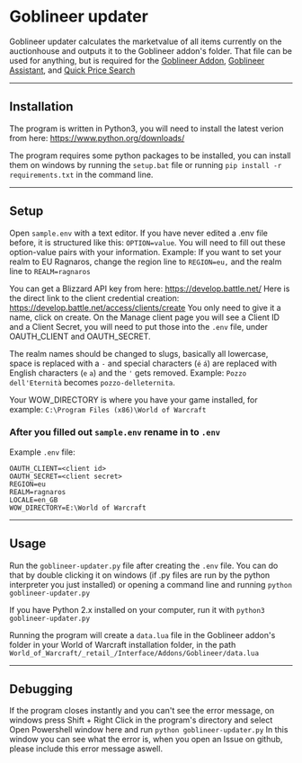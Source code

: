 # Goblineer updater

Goblineer updater calculates the marketvalue of all items currently on the auctionhouse and outputs it to the Goblineer addon's folder. That file can be used for anything, but is required for the [Goblineer Addon](https://github.com/Petrosz007/goblineer-addon), [Goblineer Assistant](https://github.com/Petrosz007/goblineer-assistant), and [Quick Price Search](https://github.com/Petrosz007/goblineer-search)

---

## Installation

The program is written in Python3, you will need to install the latest verion from here: https://www.python.org/downloads/

The program requires some python packages to be installed, you can install them on windows by running the `setup.bat` file or running `pip install -r requirements.txt` in the command line.

---

## Setup

Open `sample.env` with a text editor. If you have never edited a .env file before, it is structured like this: `OPTION=value`. You will need to fill out these option-value pairs with your information. Example: If you want to set your realm to EU Ragnaros, change the region line to `REGION=eu,` and the realm line to `REALM=ragnaros`


You can get a Blizzard API key from here: https://develop.battle.net/
Here is the direct link to the client credential creation: https://develop.battle.net/access/clients/create
You only need to give it a name, click on create. On the Manage client page you will see a Client ID and a Client Secret, you will need to put those into the `.env` file, under OAUTH_CLIENT and OAUTH_SECRET.

The realm names should be changed to slugs, basically all lowercase, space is replaced with a `-` and special characters (`é` `á`) are replaced with English characters (`e` `a`) and the `'` gets removed. Example: `Pozzo dell'Eternità` becomes `pozzo-delleternita`. 

Your WOW_DIRECTORY is where you have your game installed, for example: `C:\Program Files (x86)\World of Warcraft`

### After you filled out `sample.env` rename in to `.env`

Example `.env` file:
```
OAUTH_CLIENT=<client id>
OAUTH_SECRET=<client secret>
REGION=eu
REALM=ragnaros
LOCALE=en_GB
WOW_DIRECTORY=E:\World of Warcraft
```
---

## Usage
Run the `goblineer-updater.py` file after creating the `.env` file. You can do that by double clicking it on windows (if .py files are run by the python interpreter you just installed) or opening a command line and running `python goblineer-updater.py`

If you have Python 2.x installed on your computer, run it with `python3 goblineer-updater.py`

Running the program will create a `data.lua` file in the Goblineer addon's folder in your World of Warcraft installation folder, in the path `World_of_Warcraft/_retail_/Interface/Addons/Goblineer/data.lua`

---

## Debugging
If the program closes instantly and you can't see the error message, on windows press Shift + Right Click in the program's directory and select Open Powershell window here and run `python goblineer-updater.py` In this window you can see what the error is, when you open an Issue on github, please include this error message aswell.
